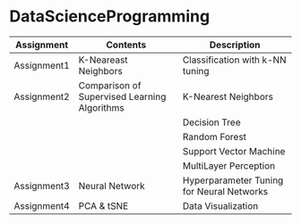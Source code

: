 # DataScienceProgramming

|Assignment|Contents|Description|
|------|---|---|
|Assignment1|K-Neareast Neighbors|Classification with k-NN tuning|
|Assignment2|Comparison of Supervised Learning Algorithms|K-Nearest Neighbors|
|||Decision Tree|
|||Random Forest|
|||Support Vector Machine|
|||MultiLayer Perception|
|Assignment3|Neural Network|Hyperparameter Tuning for Neural Networks|
|Assignment4|PCA & tSNE|Data Visualization|
